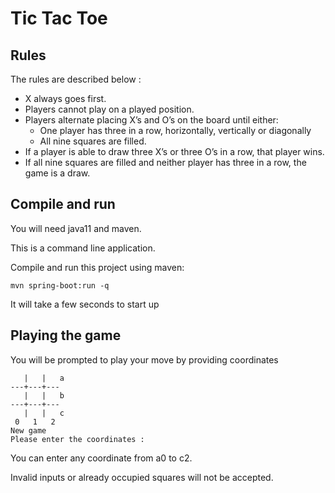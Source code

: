 # Tic Tac Toe
## Rules

The rules are described below :

- X always goes first.
- Players cannot play on a played position.
- Players alternate placing X’s and O’s on the board until either:
    - One player has three in a row, horizontally, vertically or diagonally
    - All nine squares are filled.
- If a player is able to draw three X’s or three O’s in a row, that player wins.
- If all nine squares are filled and neither player has three in a row, the game is a draw.

## Compile and run

You will need java11 and maven.

This is a command line application.

Compile and run this project using maven:

    mvn spring-boot:run -q

It will take a few seconds to start up

## Playing the game

You will be prompted to play your move by providing coordinates
    
       |   |   a
    ---+---+---
       |   |   b
    ---+---+---
       |   |   c
     0   1   2
    New game
    Please enter the coordinates :

You can enter any coordinate from a0 to c2.

Invalid inputs or already occupied squares will not be accepted.
